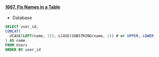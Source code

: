 #### [1667. Fix Names in a Table](https://leetcode.com/problems/fix-names-in-a-table/)

* Database

```sql
SELECT user_id,
CONCAT(
  UCASE(LEFT(name, 1)), LCASE(SUBSTRING(name, 2)) # or UPPER, LOWER
) AS name
FROM Users
ORDER BY user_id
```
<br/>